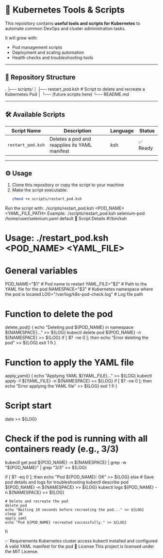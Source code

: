 # 🚀 Kubernetes Tools & Scripts

This repository contains **useful tools and scripts for Kubernetes** to automate common DevOps and cluster administration tasks.  

It will grow with:
- Pod management scripts  
- Deployment and scaling automation  
- Health checks and troubleshooting tools  

---

## 📂 Repository Structure  

.
├── scripts/
│ ├── restart_pod.ksh # Script to delete and recreate a Kubernetes Pod
│ └── (future scripts here)
└── README.md

---

## 🛠️ Available Scripts  

| Script Name        | Description                                     | Language | Status        |
|--------------------|-------------------------------------------------|----------|---------------|
| `restart_pod.ksh`  | Deletes a pod and reapplies its YAML manifest    | ksh      | ✅ Ready       |

---

## ⚙️ Usage  

1. Clone this repository or copy the script to your machine  
2. Make the script executable:  
   ```bash
   chmod +x scripts/restart_pod.ksh
Run the script with:
./scripts/restart_pod.ksh <POD_NAME> <YAML_FILE_PATH> <NAMESPACE>
Example:
./scripts/restart_pod.ksh selenium-pod /home/user/selenium.yaml default
📜 Script Details
#!/bin/ksh
# Usage: ./restart_pod.ksh <POD_NAME> <YAML_FILE> <NAMESPACE>

# General variables
POD_NAME="$1"        # Pod name to restart
YAML_FILE="$2"       # Path to the YAML file for the pod
NAMESPACE="$3"       # Kubernetes namespace where the pod is located
LOG="/var/log/k8s-pod-check.log"  # Log file path

# Function to delete the pod
delete_pod() {
    echo "Deleting pod ${POD_NAME} in namespace ${NAMESPACE}..." >> ${LOG}
    kubectl delete pod ${POD_NAME} -n ${NAMESPACE} >> ${LOG}
    if [ $? -ne 0 ]; then
        echo "Error deleting the pod" >> ${LOG}
        exit 1
    fi
}

# Function to apply the YAML file
apply_yaml() {
    echo "Applying YAML ${YAML_FILE}..." >> ${LOG}
    kubectl apply -f ${YAML_FILE} -n ${NAMESPACE} >> ${LOG}
    if [ $? -ne 0 ]; then
        echo "Error applying the YAML file" >> ${LOG}
        exit 1
    fi
}

# Script start
date >> ${LOG}
# Check if the pod is running with all containers ready (e.g., 3/3)
kubectl get pod ${POD_NAME} -n ${NAMESPACE} | grep -w "${POD_NAME}" | grep "3/3" >> ${LOG}

if [ $? -eq 0 ]; then
    echo "Pod ${POD_NAME}: OK" >> ${LOG}
else
    # Save pod details and logs for troubleshooting
    kubectl describe pod ${POD_NAME} -n ${NAMESPACE} >> ${LOG}
    kubectl logs ${POD_NAME} -n ${NAMESPACE} >> ${LOG}
    
    # Delete and recreate the pod
    delete_pod
    echo "Waiting 10 seconds before recreating the pod..." >> ${LOG}
    sleep 10
    apply_yaml
    echo "Pod ${POD_NAME} recreated successfully." >> ${LOG}
fi

✅ Requirements
Kubernetes cluster access
kubectl installed and configured
A valid YAML manifest for the pod
📜 License
This project is licensed under the MIT License.
